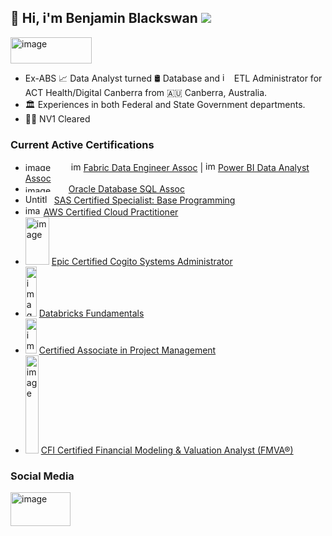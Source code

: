 ## 👋 Hi, i'm Benjamin Blackswan  ![](https://komarev.com/ghpvc/?username=benjaminblackswan&color=blue)


[<img width="130" height="42" alt="image" src="https://github.com/user-attachments/assets/d1c1aed4-9ba0-449b-b6f0-fd29d73859d8" />](https://peerlist.io/benja/resume)


            
* Ex-ABS 📈 Data Analyst turned 🛢 Database and <img width="15" height="15" alt="image" src="https://github.com/user-attachments/assets/327867b8-3609-43d7-b7a4-bc992534730b" />
ETL Administrator for ACT Health/Digital Canberra from 🇦🇺 Canberra, Australia.
* 🏛 Experiences in both Federal and State Government departments.
* 🕵🏻 NV1 Cleared

### Current Active Certifications
* <img width="69" height="14" alt="image" src="https://github.com/user-attachments/assets/e6b6814e-1efd-4e03-96f9-29db0f063567" /> <img width="16" height="15" alt="image" src="https://github.com/user-attachments/assets/9c71cdb3-364e-4ede-ac00-3b0d55dc9c2a" /> [Fabric Data Engineer Assoc](https://learn.microsoft.com/api/credentials/share/en-us/Ben/5BD50860584A6C01?sharingId=907311E47E585488) | <img width="16" height="16" alt="image" src="https://github.com/user-attachments/assets/7e8ccfe1-704e-4b38-a1d6-2ddc4b06b6e0" />
[Power BI Data Analyst Assoc](https://learn.microsoft.com/en-us/users/ben/credentials/d9cccfa80cf0c5b6)
* <img width="65" height="11" alt="image" src="https://github.com/user-attachments/assets/f833a1d8-7c49-423b-aa71-9933af2421d4" /> [Oracle Database SQL Assoc](https://catalog-education.oracle.com/ords/certview/sharebadge?id=1CC7EDBCCAD6C783CA6AC33E19B113ED3BA1121AAC068155332CF430EB87017C)
* <img width="42" height="15" alt="Untitled" src="https://github.com/user-attachments/assets/e17f29b3-7766-4a04-9e6f-22df99560c4c" /> [SAS Certified Specialist: Base Programming](https://www.credly.com/badges/98dfa795-4036-4b30-a89f-c374e7bcebfd)
* <img width="25" height="16" alt="image" src="https://github.com/user-attachments/assets/bd5c1712-a3d5-4f12-b4fc-0eed9501b628" /> [AWS Certified Cloud Practitioner](https://www.credly.com/badges/0d0ea35d-e7ce-412c-aa1b-109b5d20cfb1)
* <img width="38" height="76" alt="image" src="https://github.com/user-attachments/assets/7a9596cf-8774-42dd-94f2-dafbc885ed4a" /> [Epic Certified Cogito Systems Administrator](https://i.imgur.com/XfkR4xy.jpeg)
* <img width="18" height="80" alt="image" src="https://github.com/user-attachments/assets/a882566b-d00a-4a3b-91ab-e1345d40a862" /> [Databricks Fundamentals](https://credentials.databricks.com/51a82c33-0e4e-461e-8ed8-98a491a0ed34#acc.XoNmS7QR)
* <img width="18" height="56" alt="image" src="https://github.com/user-attachments/assets/6d4309d0-e8a1-4d7c-b3d8-d2e6c160a7d9" /> [Certified Associate in Project Management](https://www.credly.com/badges/3975dc4e-7158-44f3-b116-bdad3b8acd9a)
* <img width="21" height="157" alt="image" src="https://github.com/user-attachments/assets/dc589672-3d95-434f-8aa2-259614246d07" /> [CFI Certified Financial Modeling & Valuation Analyst (FMVA®)](https://credentials.corporatefinanceinstitute.com/f32d8e09-8a91-4599-86b6-539622bdee03#acc.LvXrYoE7)



<!---
### Current and Upcoming Projects
|Project<br>ID |Project Name|Status|Number of<br>Sprints|Start Date|End Date|
|:---|:---|:---|:---|:---|:---|
|P2|[Continuous Learning Roadmap](https://github.com/users/benjaminblackswan/projects/2/views/1?sortedBy%5Bdirection%5D=asc&sortedBy%5BcolumnId%5D=206960094)|On-going|∞|N/A|N/A|
|P9|[Conquering DP-600](https://github.com/users/benjaminblackswan/projects/9/views/2?pane=info)|Active|4|2025-07-13|2025-09-06|
|P7|Conquering DP-300|Planned|7|2025-09-07|2025-12-13|
|P10|Renew AWS CCP|Planned|1|2025-12-14|2025-12-27|
-->


### Social Media

[<img width="96" height="54" alt="image" src="https://github.com/user-attachments/assets/c31b4c69-9d8f-43ce-bd01-ec159019b9dc" />](https://app.focusmate.com/user/benjaminblackswan) 
